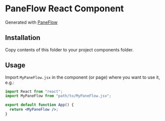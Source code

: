 # PaneFlow React Component

Generated with [PaneFlow](https://paneflow.com)

## Installation

Copy contents of this folder to your project components folder.

## Usage

Import `MyPaneFlow.jsx` in the component (or page) where you want to use it, e.g.:

```jsx
import React from "react";
import MyPaneFlow from "path/to/MyPaneFlow.jsx";

export default function App() {
  return <MyPaneFlow />;
}
```
